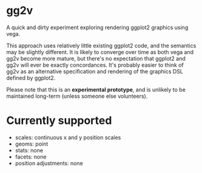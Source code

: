 # gg2v

A quick and dirty experiment exploring rendering ggplot2 graphics using vega.  

This approach uses relatively little existing ggplot2 code, and the semantics may be slightly different. It is likely to converge over time as both vega and gg2v become more mature, but there's no expectation that ggplot2 and gg2v will ever be exactly concordances.  It's probably easier to think of gg2v as an alternative specification and rendering of the graphics DSL defined by ggplot2.

Please note that this is an __experimental prototype__, and is unlikely to be maintained long-term (unless someone else volunteers). 
# Currently supported

* scales: continuous x and y position scales
* geoms: point
* stats: none
* facets: none
* position adjustments: none